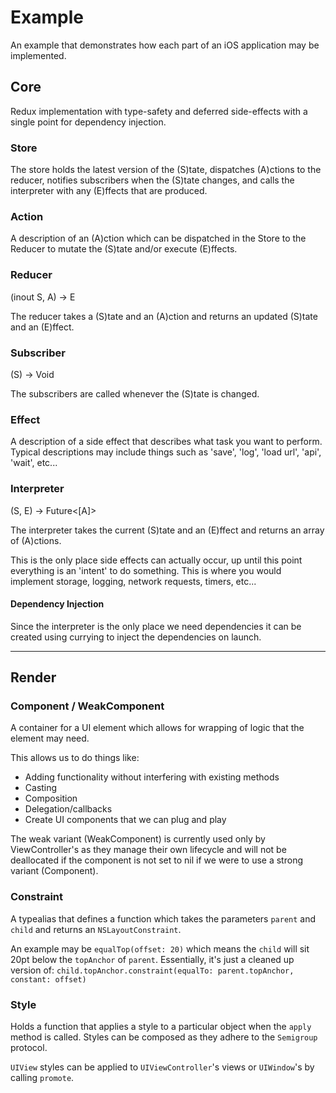 # Example

An example that demonstrates how each part of an iOS application may be implemented.

## Core

Redux implementation with type-safety and deferred side-effects with a single point for dependency injection.

### Store

The store holds the latest version of the (S)tate, dispatches (A)ctions to the reducer, notifies subscribers when the (S)tate changes, and calls the interpreter with any (E)ffects that are produced.

### Action

A description of an (A)ction which can be dispatched in the Store to the Reducer to mutate the (S)tate and/or execute (E)ffects.

### Reducer
(inout S, A) -> E

The reducer takes a (S)tate and an (A)ction and returns an updated (S)tate and an (E)ffect.

### Subscriber
(S) -> Void

The subscribers are called whenever the (S)tate is changed.

### Effect

A description of a side effect that describes what task you want to perform. Typical descriptions may include things such as 'save', 'log', 'load url', 'api', 'wait', etc...

### Interpreter
(S, E) -> Future<[A]>

The interpreter takes the current (S)tate and an (E)ffect and returns an array of (A)ctions.

This is the only place side effects can actually occur, up until this point everything is an 'intent' to do something. This is where you would implement storage, logging, network requests, timers, etc...

#### Dependency Injection

Since the interpreter is the only place we need dependencies it can be created using currying to inject the dependencies on launch.

---

## Render

### Component / WeakComponent

A container for a UI element which allows for wrapping of logic that the element may need.

This allows us to do things like:
* Adding functionality without interfering with existing methods
* Casting
* Composition
* Delegation/callbacks
* Create UI components that we can plug and play

The weak variant (WeakComponent) is currently used only by ViewController's as they manage their own lifecycle and will not be deallocated if the component is not set to nil if we were to use a strong variant (Component).

### Constraint

A typealias that defines a function which takes the parameters `parent` and `child` and returns an `NSLayoutConstraint`.

An example may be `equalTop(offset: 20)` which means the `child` will sit 20pt below the `topAnchor` of `parent`. Essentially, it's just a cleaned up version of:
`child.topAnchor.constraint(equalTo: parent.topAnchor, constant: offset)`

### Style

Holds a function that applies a style to a particular object when the `apply` method is called. Styles can be composed as they adhere to the `Semigroup` protocol.

`UIView` styles can be applied to `UIViewController`'s views or `UIWindow`'s by calling `promote`.
